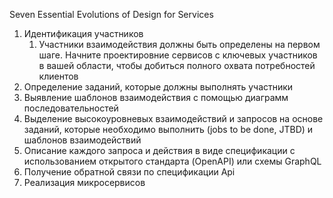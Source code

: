 Seven Essential Evolutions of Design for Services

1. Идентификация участников
	1. Участники взаимодействия должны быть определены на первом шаге. Начните проектировние сервисов с ключевых участников в вашей области, чтобы добиться полного охвата потребностей клиентов
2. Определение заданий, которые должны выполнять участники
3. Выявление шаблонов взаимодействия с помощью диаграмм последовательностей
4. Выделение высокоуровневых взаимодействий и запросов на основе заданий, которые необходимо выполнить (jobs to be done, JTBD) и шаблонов взаимодействий
5. Описание каждого запроса и действия в виде спецификации с использованием открытого стандарта (OpenAPI) или схемы GraphQL
6. Получение обратной связи по спецификации Api
7. Реализация микросервисов